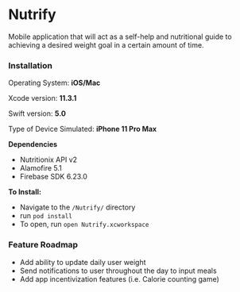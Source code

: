 # Nutrify
Mobile application that will act as a self-help and nutritional guide to achieving a desired weight goal in a certain amount of time. 

### Installation

Operating System: **iOS/Mac**

Xcode version: **11.3.1**

Swift version:  **5.0**

Type of Device Simulated: **iPhone 11 Pro Max**

**Dependencies**
- Nutritionix API v2
- Alamofire 5.1
- Firebase SDK 6.23.0

**To Install:**
 - Navigate to the `/Nutrify/` directory
 - run `pod install`
 - To open, run `open Nutrify.xcworkspace`
 
 ### Feature Roadmap
 - Add ability to update daily user weight
 - Send notifications to user throughout the day to input meals
 - Add app incentivization features (i.e. Calorie counting game)
 
